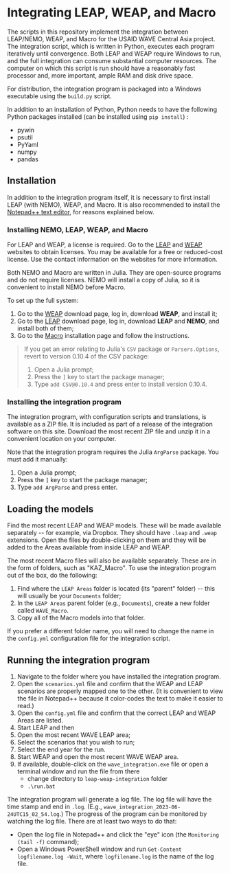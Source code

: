 # Integrating LEAP, WEAP, and Macro
The scripts in this repository implement the integration between LEAP/NEMO, WEAP, and Macro for the USAID WAVE Central Asia project. The integration script, which is written in Python, executes each program iteratively until convergence. Both LEAP and WEAP require Windows to run, and the full integration can consume substantial computer resources. The computer on which this script is run should have a reasonably fast processor and, more important, ample RAM and disk drive space.

For distribution, the integration program is packaged into a Windows executable using the `build.py` script.

In addition to an installation of Python, Python needs to have the following Python packages installed (can be installed using `pip install`) :
  - pywin
  - psutil
  - PyYaml
  - numpy
  - pandas

## Installation
In addition to the integration program itself, it is necessary to first install LEAP (with NEMO), WEAP, and Macro. It is also recommended to install the [Notepad++ text editor](https://notepad-plus-plus.org/), for reasons explained below.

### Installing NEMO, LEAP, WEAP, and Macro
For LEAP and WEAP, a license is required. Go to the [LEAP](https://leap.sei.org/) and [WEAP](https://weap.sei.org/) websites to obtain licenses. You may be available for a free or reduced-cost license. Use the contact information on the websites for more information.

Both NEMO and Macro are written in Julia. They are open-source programs and do not require licenses. NEMO will install a copy of Julia, so it is convenient to install NEMO before Macro.

To set up the full system:
1. Go to the [WEAP](https://weap.sei.org/index.asp?action=40) download page, log in, download **WEAP**, and install it;
1. Go to the [LEAP](https://leap.sei.org/default.asp?action=download) download page, log in, download **LEAP** and **NEMO**, and install both of them;
3. Go to the [Macro](https://sei-international.github.io/LEAPMacro.jl/stable/installation/) installation page and follow the instructions.
> If you get an error relating to Julia's `CSV` package or `Parsers.Options`, revert to version 0.10.4 of the CSV package:
>1. Open a Julia prompt;
>1. Press the `]` key to start the package manager;
>1. Type `add CSV@0.10.4` and press enter to install version 0.10.4.
### Installing the integration program
The integration program, with configuration scripts and translations, is available as a ZIP file. It is included as part of a release of the integration software on this site. Download the most recent ZIP file and unzip it in a convenient location on your computer.

Note that the integration program requires the Julia `ArgParse` package. You must add it manually:
1. Open a Julia prompt;
1. Press the `]` key to start the package manager;
1. Type `add ArgParse` and press enter.

## Loading the models
Find the most recent LEAP and WEAP models. These will be made available separately -- for example, via Dropbox. They should have `.leap` and `.weap` extensions. Open the files by double-clicking on them and they will be added to the Areas available from inside LEAP and WEAP.

The most recent Macro files will also be available separately. These are in the form of folders, such as "KAZ_Macro". To use the integration program out of the box, do the following:
1. Find where the `LEAP Areas` folder is located (its "parent" folder) -- this will usually be your `Documents` folder;
1. In the `LEAP Areas` parent folder (e.g., `Documents`), create a new folder called `WAVE_Macro`.
1. Copy all of the Macro models into that folder.

If you prefer a different folder name, you will need to change the name in the `config.yml` configuration file for the integration script.

## Running the integration program
1. Navigate to the folder where you have installed the integration program.
1. Open the `scenarios.yml` file and confirm that the WEAP and LEAP scenarios are properly mapped one to the other. (It is convenient to view the file in Notepad++ because it color-codes the text to make it easier to read.)
1. Open the `config.yml` file and confirm that the correct LEAP and WEAP Areas are listed.
1. Start LEAP and then
  1. Open the most recent WAVE LEAP area;
  1. Select the scenarios that you wish to run;
  1. Select the end year for the run.
1. Start WEAP and open the most recent WAVE WEAP area.
1. If available, double-click on the `wave_integration.exe` file or open a terminal window and run the file from there
   - change directory to `leap-weap-integration` folder
   - `.\run.bat`

The integration program will generate a log file. The log file will have the time stamp and end in `.log`. (E.g., `wave_integration_2023-06-24UTC15_02_54.log`.) The progress of the program can be monitored by watching the log file. There are at least two ways to do that:
- Open the log file in Notepad++ and click the "eye" icon (the `Monitoring (tail -f)` command);
- Open a Windows PowerShell window and run `Get-Content logfilename.log -Wait`, where `logfilename.log` is the name of the log file.
